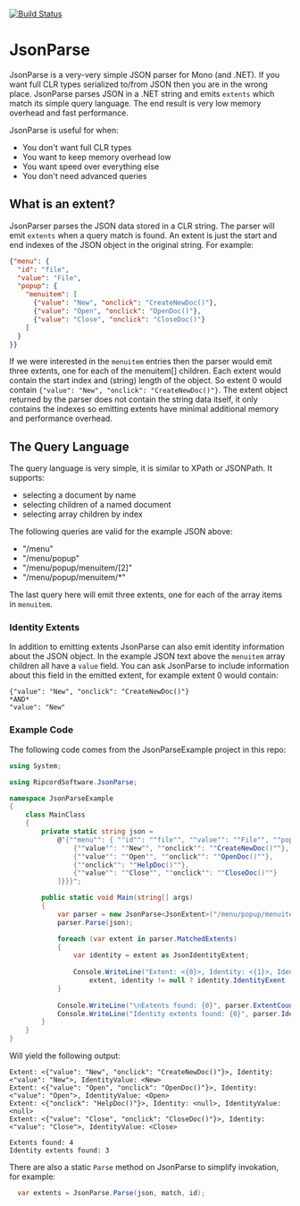 [![Build Status](https://travis-ci.org/RipcordSoftware/JsonParse.svg?branch=master)](https://travis-ci.org/RipcordSoftware/JsonParse)

JsonParse
=========

JsonParse is a very-very simple JSON parser for Mono (and .NET). If you want full CLR types serialized to/from JSON then you are in the wrong place. JsonParse parses JSON in a .NET string and emits `extents` which match its simple query language. The end result is very low memory overhead and fast performance.

JsonParse is useful for when:
* You don't want full CLR types
* You want to keep memory overhead low
* You want speed over everything else
* You don't need advanced queries

What is an extent?
------------------
JsonParser parses the JSON data stored in a CLR string. The parser will emit `extents` when a query match is found. An extent is just the start and end indexes of the JSON object in the original string. For example:
```JSON
{"menu": {
  "id": "file",
  "value": "File",
  "popup": {
    "menuitem": [
      {"value": "New", "onclick": "CreateNewDoc()"},
      {"value": "Open", "onclick": "OpenDoc()"},
      {"value": "Close", "onclick": "CloseDoc()"}
    ]
  }
}}
```
If we were interested in the `menuitem` entries then the parser would emit three extents, one for each of the menuitem[] children. Each extent would contain the start index and (string) length of the object. So extent 0 would contain `{"value": "New", "onclick": "CreateNewDoc()"}`. The extent object returned by the parser does not contain the string data itself, it only contains the indexes so emitting extents have minimal additional memory and performance overhead.

The Query Language
------------------
The query language is very simple, it is similar to XPath or JSONPath. It supports:
* selecting a document by name
* selecting children of a named document
* selecting array children by index

The following queries are valid for the example JSON above:
* "/menu"
* "/menu/popup"
* "/menu/popup/menuitem/[2]"
* "/menu/popup/menuitem/*"

The last query here will emit three extents, one for each of the array items in `menuitem`.

### Identity Extents
In addition to emitting extents JsonParse can also emit identity information about the JSON object. In the example JSON text above the `menuitem` array children all have a `value` field. You can ask JsonParse to include information about this field in the emitted extent, for example extent 0 would contain:
```
{"value": "New", "onclick": "CreateNewDoc()"} 
*AND*
"value": "New"
```

### Example Code
The following code comes from the JsonParseExample project in this repo:
```C#
using System;

using RipcordSoftware.JsonParse;

namespace JsonParseExample
{
    class MainClass
    {
        private static string json = 
            @"{""menu"": { ""id"": ""file"", ""value"": ""File"", ""popup"": { ""menuitem"": [
                {""value"": ""New"", ""onclick"": ""CreateNewDoc()""},
                {""value"": ""Open"", ""onclick"": ""OpenDoc()""},
                {""onclick"": ""HelpDoc()""},
                {""value"": ""Close"", ""onclick"": ""CloseDoc()""}
            ]}}}";

        public static void Main(string[] args)
        {
            var parser = new JsonParse<JsonExtent>("/menu/popup/menuitem/*", "value");
            parser.Parse(json);

            foreach (var extent in parser.MatchedExtents)
            {
                var identity = extent as JsonIdentityExtent;
            
                Console.WriteLine("Extent: <{0}>, Identity: <{1}>, IdentityValue: <{2}>", 
                    extent, identity != null ? identity.IdentityExent : "null", identity != null ? identity.Value : "null");
            }
            
            Console.WriteLine("\nExtents found: {0}", parser.ExtentCount);
            Console.WriteLine("Identity extents found: {0}", parser.IdentityExtentCount);
        }
    }
}
```
Will yield the following output:
```
Extent: <{"value": "New", "onclick": "CreateNewDoc()"}>, Identity: <"value": "New">, IdentityValue: <New>
Extent: <{"value": "Open", "onclick": "OpenDoc()"}>, Identity: <"value": "Open">, IdentityValue: <Open>
Extent: <{"onclick": "HelpDoc()"}>, Identity: <null>, IdentityValue: <null>
Extent: <{"value": "Close", "onclick": "CloseDoc()"}>, Identity: <"value": "Close">, IdentityValue: <Close>

Extents found: 4
Identity extents found: 3

```
There are also a static `Parse` method on JsonParse to simplify invokation, for example:
```C#
  var extents = JsonParse.Parse(json, match, id);
```
